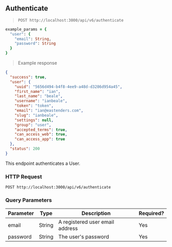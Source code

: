 ## Authenticate

> `POST http://localhost:3000/api/v6/authenticate`

```ruby
example_params = {
  "user": {
    "email": String,
    "password": String
  }
}
```

> Example response

```json
{
  "success": true,
  "user": {
    "uuid": "5656d494-b4f8-4ee9-a48d-d3286d954a45",
    "first_name": "ian",
    "last_name": "beale",
    "username": "ianbeale",
    "token": "token",
    "email": "ian@eastenders.com",
    "slug": "ianbeale",
    "settings": null,
    "group": "user",
    "accepted_terms": true,
    "can_access_web": true,
    "can_access_app": true
  },
  "status": 200
}
```

This endpoint authenticates a User.

### HTTP Request

`POST http://localhost:3000/api/v6/authenticate`

### Query Parameters

Parameter | Type | Description | Required?
--------- | ---- | ----------- | --------
email | String | A registered user email address | Yes
password | String | The user's password | Yes